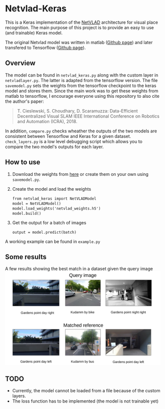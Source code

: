 # Netvlad-Keras
This is a Keras implementation of the [NetVLAD](https://www.di.ens.fr/willow/research/netvlad/) architecture for visual place recognition. The main purpose of this project is to provide an easy to use (and trainable) Keras model.

The original Netvlad model was written in matlab ([Github page](https://github.com/Relja/netvlad)) and later transfered to Tensorflow ([Github page](https://github.com/uzh-rpg/netvlad_tf_open)).

## Overview
The model can be found in `netvlad_keras.py` along with the custom layer in `netvladlayer.py`. The latter is adapted from the tensorflow version. The file `savemodel.py` sets the weights from the tensorflow checkpoint to the keras model and stores them. Since the main work was to get these weights from matlab to tensorflow, I encourage everyone using this repository to also cite the author's paper:

>T. Cieslewski, S. Choudhary, D. Scaramuzza: Data-Efficient Decentralized Visual SLAM IEEE International Conference on Robotics and Automation (ICRA), 2018.

In addition, `compare.py` checks wheather the outputs of the two models are consistent between Tensorflow and Keras for a given dataset.
`check_layers.py` is a low level debugging script which allows you to compare the two model's outputs for each layer.

## How to use

1. Download the weights from [here](https://1drv.ms/u/s!AuunpfP7kocxkeElzct-xFlMnVM4cg?e=uOVgF4) or create them on your own using `savemodel.py`.

2. Create the model and load the weights
    ```
    from netvlad_keras import NetVLADModel
    model = NetVLADModel()
    model.load_weights('netvlad_weights.h5')
    model.build()
    ```
3. Get the output for a batch of images
    ```
    output = model.predict(batch)
    ```

A working example can be found in `example.py`

## Some results
A few results showing the best match in a dataset given the query image
![Picture not found](results.jpg)

## TODO
* Currently, the model cannot be loaded from a file because of the custom layers.
* The loss function has to be implemented (the model is not trainable yet)


